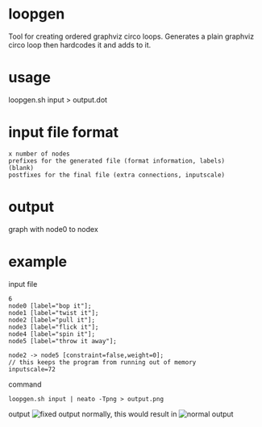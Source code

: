 # loopgen
Tool for creating ordered graphviz circo loops.
Generates a plain graphviz circo loop then hardcodes it and adds to it.

# usage
loopgen.sh input > output.dot

# input file format
```
x number of nodes
prefixes for the generated file (format information, labels)
(blank)
postfixes for the final file (extra connections, inputscale)
```

# output
graph with node0 to nodex

# example
input file
```
6
node0 [label="bop it"];
node1 [label="twist it"];
node2 [label="pull it"];
node3 [label="flick it"];
node4 [label="spin it"];
node5 [label="throw it away"];

node2 -> node5 [constraint=false,weight=0];
// this keeps the program from running out of memory
inputscale=72
```
command
```
loopgen.sh input | neato -Tpng > output.png
```
output
![fixed output](https://raw.github.com/rbong/loopgen/master/img/screen1.png)
normally, this would result in
![normal output](https://raw.github.com/rbong/loopgen/master/img/screen2.png)

